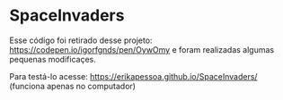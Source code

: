 # SpaceInvaders

Esse código foi retirado desse projeto: https://codepen.io/igorfgnds/pen/OywOmy
e foram realizadas algumas pequenas modificaçes.

Para testá-lo acesse: https://erikapessoa.github.io/SpaceInvaders/ (funciona apenas no computador)
